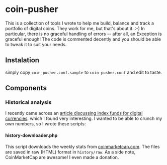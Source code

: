 # coin-pusher

This is a collection of tools I wrote to help me build, balance and track a portfolio of digital coins. They work for me, but that's about it. :-) In particular, there is no graceful handling of errors -- after all, an Exception is graceful enough! The code is commented decently and you should be able to tweak it to suit your needs.

## Instalation

simply copy `coin-pusher.conf.sample` to `coin-pusher.conf` and edit to taste.

## Components

### Historical analysis

I recently came across an [article discussing index funds for digital currencies](http://www.coindesk.com/cryptocurrency-index-funds-simulations-surprising-results/). which I found very interesting. I wanted to be able to crunch my own numbers, so I wrote these scripts:

#### history-downloader.php

This script downloads the weekly stats from [coinmarketcap.com](https://coinmarketcap.com/historical/). The files are saved in raw (HTML) format in `history/raw`. As a side note, CoinMarketCap are awesome! I even made a donation.

